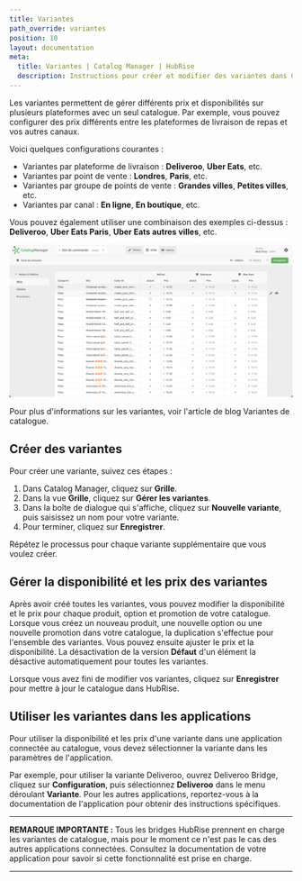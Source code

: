```yaml
---
title: Variantes
path_override: variantes
position: 10
layout: documentation
meta:
  title: Variantes | Catalog Manager | HubRise
  description: Instructions pour créer et modifier des variantes dans Catalog Manager. Synchronisez les catalogues entre votre logiciel de caisse et vos applications.
---
```


Les variantes permettent de gérer différents prix et disponibilités sur plusieurs plateformes avec un seul catalogue. Par exemple, vous pouvez configurer des prix différents entre les plateformes de livraison de repas et vos autres canaux.

Voici quelques configurations courantes :

- Variantes par plateforme de livraison : **Deliveroo**, **Uber Eats**, etc.
- Variantes par point de vente : **Londres**, **Paris**, etc.
- Variantes par groupe de points de vente : **Grandes villes**, **Petites villes**, etc.
- Variantes par canal : **En ligne**, **En boutique**, etc.

Vous pouvez également utiliser une combinaison des exemples ci-dessus : **Deliveroo**, **Uber Eats Paris**, **Uber Eats autres villes**, etc.

![Vue Grille Catalog Manager](./images/020-grid-view.png)

Pour plus d'informations sur les variantes, voir l'<Link href="/blog/catalog-variants">article de blog Variantes de catalogue</Link>.

## Créer des variantes

Pour créer une variante, suivez ces étapes :

1. Dans Catalog Manager, cliquez sur **Grille**.
2. Dans la vue **Grille**, cliquez sur **Gérer les variantes**.
3. Dans la boîte de dialogue qui s'affiche, cliquez sur **Nouvelle variante**, puis saisissez un nom pour votre variante.
4. Pour terminer, cliquez sur **Enregistrer**.

Répétez le processus pour chaque variante supplémentaire que vous voulez créer.

## Gérer la disponibilité et les prix des variantes

Après avoir créé toutes les variantes, vous pouvez modifier la disponibilité et le prix pour chaque produit, option et promotion de votre catalogue.
Lorsque vous créez un nouveau produit, une nouvelle option ou une nouvelle promotion dans votre catalogue, la duplication s'effectue pour l'ensemble des variantes. Vous pouvez ensuite ajuster le prix et la disponibilité.
La désactivation de la version **Défaut** d'un élément la désactive automatiquement pour toutes les variantes.

Lorsque vous avez fini de modifier vos variantes, cliquez sur **Enregistrer** pour mettre à jour le catalogue dans HubRise.

## Utiliser les variantes dans les applications

Pour utiliser la disponibilité et les prix d'une variante dans une application connectée au catalogue, vous devez sélectionner la variante dans les paramètres de l'application.

Par exemple, pour utiliser la variante Deliveroo, ouvrez Deliveroo Bridge, cliquez sur **Configuration**, puis sélectionnez **Deliveroo** dans le menu déroulant **Variante**. Pour les autres applications, reportez-vous à la documentation de l'application pour obtenir des instructions spécifiques.

***

**REMARQUE IMPORTANTE :** Tous les bridges HubRise prennent en charge les variantes de catalogue, mais pour le moment ce n'est pas le cas des autres applications connectées. Consultez la documentation de votre application pour savoir si cette fonctionnalité est prise en charge.

***
